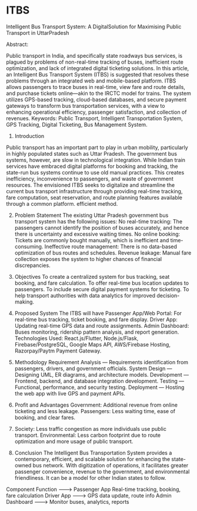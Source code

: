 # ITBS
Intelligent Bus Transport System: A DigitalSolution for Maximising Public Transport in UttarPradesh

Abstract: 

Public transport in India, and specifically state roadways bus services, is plagued by problems
of non-real-time tracking of buses, inefficient route optimization, and lack of integrated digital ticketing
solutions. In this article, an Intelligent Bus Transport System (ITBS) is suggested that resolves these
problems through an integrated web and mobile-based platform. ITBS allows passengers to trace buses in
real-time, view fare and route details, and purchase tickets online—akin to the IRCTC model for trains. The system utilizes GPS-based tracking, cloud-based databases, and secure payment gateways to transform bus transportation services, with a view to enhancing operational efficiency, passenger satisfaction, and collection of revenues.
Keywords: Public Transport, Intelligent Transportation System, GPS Tracking, Digital Ticketing, Bus Management System.

1. Introduction
   
Public transport has an important part to play in urban mobility, particularly in highly populated states such as
Uttar Pradesh. The government bus systems, however, are slow in technological integration. While Indian train services have embraced digital platforms for booking and tracking, the state-run bus systems continue to use old manual practices. This creates inefficiency, inconvenience to passengers, and waste of government resources. The envisioned ITBS seeks to digitalize and streamline the current bus transport infrastructure through providing real-time tracking, fare computation, seat reservation, and route
planning features available through a common platform. efficient method.

2. Problem Statement
The existing Uttar Pradesh government bus transport system has the following issues: No real-time
tracking: The passengers cannot identify the position of buses accurately, and hence there is uncertainty
and excessive waiting times. No online booking: Tickets are commonly bought manually, which is inefficient
and time-consuming. Ineffective route management: There is no data-based optimization of bus routes
and schedules.
Revenue leakage: Manual fare collection exposes the system to higher chances of financial discrepancies.

3. Objectives To create a centralized system for bus tracking, seat booking, and fare calculation. To
offer real-time bus location updates to passengers. To include secure digital payment systems for
ticketing. To help transport authorities with data analytics for improved decision-making.

4. Proposed System
The ITBS will have
Passenger App/Web Portal: For real-time bus tracking, ticket booking, and
fare display. Driver App: Updating real-time GPS data and route assignments. Admin
Dashboard: Buses monitoring, ridership pattern analysis, and report generation. Technologies
Used: React.js/Flutter, Node.js/Flask, Firebase/PostgreSQL, Google Maps API, AWS/Firebase
Hosting, Razorpay/Paytm Payment Gateway.

5. Methodology Requirement Analysis — Requirements identification from passengers, drivers, and
government officials. System Design — Designing UML, ER diagrams, and architecture models.
Development — Frontend, backend, and database integration development. Testing — Functional,
performance, and security testing. Deployment — Hosting the web app with live GPS and payment
APIs.

6. Profit and Advantages Government: Additional revenue from online ticketing and less leakage. Passengers: Less waiting time, ease of booking, and clear fares.

7. Society: Less traffic congestion as more individuals use public transport. Environmental: Less
carbon footprint due to route optimization and more usage of public transport.

8. Conclusion
The Intelligent Bus Transportation System provides a contemporary, efficient, and scalable solution for enhancing the state-owned bus network. With digitization of operations, it facilitates greater passenger convenience, revenue to the government, and environmental friendliness. It can be a model for other Indian states to follow.

Component Function --->  Passenger App Real-time tracking, booking, fare calculation
Driver App       --->    GPS data update, route info
Admin Dashboard  --->    Monitor buses, analytics, reports
